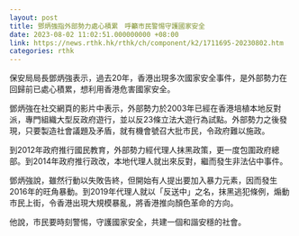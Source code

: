 ```yaml
---
layout: post
title: 鄧炳強指外部勢力處心積累　呼籲市民警惕守護國家安全
date: 2023-08-02 11:02:51.000000000 +08:00
link: https://news.rthk.hk/rthk/ch/component/k2/1711695-20230802.htm
categories: rthk
---
```


保安局局長鄧炳強表示，過去20年，香港出現多次國家安全事件，是外部勢力在回歸前已處心積累，想利用香港危害國家安全。

鄧炳強在社交網頁的影片中表示，外部勢力於2003年已經在香港培植本地反對派，專門組織大型反政府遊行，並以反23條立法大遊行為試點。外部勢力之後發現，只要製造社會議題及矛盾，就有機會號召大批巿民，令政府難以施政。

到2012年政府推行國民教育，外部勢力經代理人抹黑政策，更一度包圍政府總部。到2014年政府推行政改，本地代理人就出來反對，繼而發生非法佔中事件。

鄧炳強說，雖然行動以失敗告終，但開始有人提出要加入暴力元素，因而發生2016年的旺角暴動。到2019年代理人就以「反送中」之名，抹黑逃犯條例，煽動巿民上街，令香港出現大規模暴亂，將香港推向顏色革命的方向。

他說，市民要時刻警惕，守護國家安全，共建一個和諧安穩的社會。
